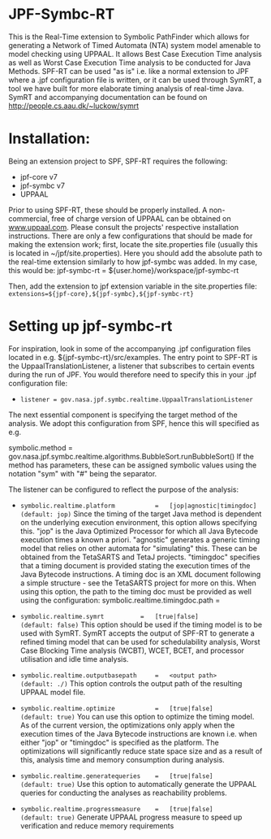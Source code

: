 # JPF-Symbc-RT
This is the Real-Time extension to Symbolic PathFinder which allows for generating a Network of Timed Automata (NTA) system model amenable to model checking using UPPAAL.
It allows Best Case Execution Time analysis as well as Worst Case Execution Time analysis to be conducted for Java Methods.
SPF-RT can be used "as is" i.e. like a normal extension to JPF where a .jpf configuration file is written, or it can be used through SymRT, a tool we have built for more elaborate timing analysis of real-time Java. SymRT and accompanying documentation can be found on http://people.cs.aau.dk/~luckow/symrt

# Installation:
Being an extension project to SPF, SPF-RT requires the following:
* jpf-core v7
* jpf-symbc v7
* UPPAAL

Prior to using SPF-RT, these should be properly installed. A non-commercial, free of charge version of UPPAAL can be obtained on www.uppaal.com. Please consult the projects' respective installation instructions.
There are only a few configurations that should be made for making the extension work; first, locate the site.properties file (usually this is located in ~/jpf/site.properties). Here you should add the absolute path to the real-time extension similarly to how jpf-symbc was added. In my case, this would be: 
jpf-symbc-rt = ${user.home}/workspace/jpf-symbc-rt

Then, add the extension to jpf extension variable in the site.properties file:
`extensions=${jpf-core},${jpf-symbc},${jpf-symbc-rt}`

# Setting up jpf-symbc-rt
For inspiration, look in some of the accompanying .jpf configuration files located in e.g. ${jpf-symbc-rt}/src/examples.
The entry point to SPF-RT is the UppaalTranslationListener, a listener that subscribes to certain events during the run of JPF. You would therefore need to specify this in your .jpf configuration file:

* `listener = gov.nasa.jpf.symbc.realtime.UppaalTranslationListener`

The next essential component is specifying the target method of the analysis. We adopt this configuration from SPF, hence this will specified as e.g.

symbolic.method = gov.nasa.jpf.symbc.realtime.algorithms.BubbleSort.runBubbleSort()
If the method has parameters, these can be assigned symbolic values using the notation "sym" with "#" being the separator.

The listener can be configured to reflect the purpose of the analysis:

* `symbolic.realtime.platform 			=	[jop|agnostic|timingdoc]	(default: jop)`
Since the timing of the target Java method is dependent on the underlying execution environment, this option allows specifying this. "jop" is the Java Optimized Processor for which all Java Bytecode execution times a known a priori. "agnostic" generates a generic timing model that relies on other automata for "simulating" this. These can be obtained from the TetaSARTS and TetaJ projects. "timingdoc" specifies that a timing document is provided stating the execution times of the Java Bytecode instructions. A timing doc is an XML document following a simple structure - see the TetaSARTS project for more on this. When using this option, the path to the timing doc must be provided as well using the configuration: symbolic.realtime.timingdoc.path = <source path>

* `symbolic.realtime.symrt 			=	[true|false]				(default: false)`
This option should be used if the timing model is to be used with SymRT. SymRT accepts the output of SPF-RT to generate a refined timing model that can be used for schedulability analysis, Worst Case Blocking Time analysis (WCBT), WCET, BCET, and processor utilisation and idle time analysis.

* `symbolic.realtime.outputbasepath 	=	<output path>				(default: ./)`
This option controls the output path of the resulting UPPAAL model file.

* `symbolic.realtime.optimize 			= 	[true|false]				(default: true)`
You can use this option to optimize the timing model. As of the current version, the optimizations only apply when the execution times of the Java Bytecode instructions are known i.e. when either "jop" or "timingdoc" is specified as the platform. The optimizations will significantly reduce state space size and as a result of this, analysis time and memory consumption during analysis.

* `symbolic.realtime.generatequeries 	= 	[true|false]				(default: true)`
Use this option to automatically generate the UPPAAL queries for conducting the analyses as reachability problems.

* `symbolic.realtime.progressmeasure	= 	[true|false]				(default: true)`
Generate UPPAAL progress measure to speed up verification and reduce memory requirements
